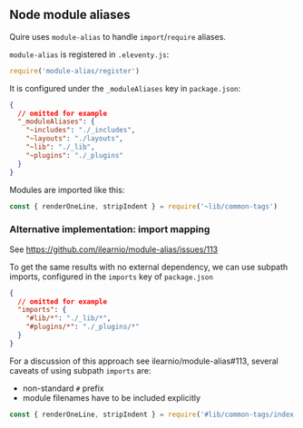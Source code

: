 ## Node module aliases

Quire uses `module-alias` to handle `import`/`require` aliases. 

`module-alias` is registered in `.eleventy.js`:

``` javascript
require('module-alias/register')
```

It is configured under the `_moduleAliases` key in `package.json`:

``` json
{
  // omitted for example
  "_moduleAliases": {
    "~includes": "./_includes",
    "~layouts": "./layouts",
    "~lib": "./_lib",
    "~plugins": "./_plugins"
  }
}
```

Modules are imported like this:

``` javascript
const { renderOneLine, stripIndent } = require('~lib/common-tags')
```

### Alternative implementation: import mapping

See https://github.com/ilearnio/module-alias/issues/113

To get the same results with no external dependency, we can use subpath imports, configured in the `imports` key of `package.json`

``` json
{
  // omitted for example
  "imports": {
    "#lib/*": "./_lib/*",
    "#plugins/*": "./_plugins/*"
  }
}
```

For a discussion of this approach see ilearnio/module-alias#113, several caveats of using subpath `imports` are:
- non-standard `#` prefix
- module filenames have to be included explicitly

``` javascript
const { renderOneLine, stripIndent } = require('#lib/common-tags/index.js')
```
